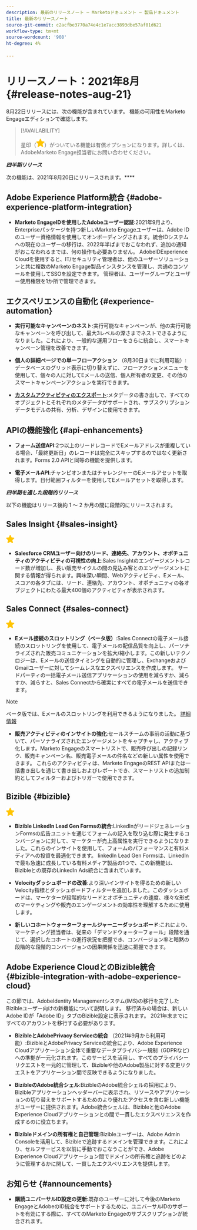 ```yaml
---
description: 最新のリリースノート — Marketoドキュメント — 製品ドキュメント
title: 最新のリリースノート
source-git-commit: c2acfbe3770a74e4c1e7acc3893dbe57af01d621
workflow-type: tm+mt
source-wordcount: '908'
ht-degree: 4%

---
```


# リリースノート：2021年8月 {#release-notes-aug-21}

8月22日リリースには、次の機能が含まれています。 機能の可用性をMarketo Engageエディションで確認します。

>[!AVAILABILITY]
>
>星印（![](assets/yellow-star.png)）がついている機能は有償オプションになります。詳しくは、AdobeMarketo Engage担当者にお問い合わせください。

**_四半期リリース_**

次の機能は、2021年8月20日にリリースされます。****

## Adobe Experience Platform統合 {#adobe-experience-platform-integration}

* **Marketo EngageIDを使用したAdobeユーザー認証**:2021年9月より、Enterpriseパッケージを持つ新しいMarketo Engageユーザーは、Adobe IDのユーザー資格情報を使用してオンボーディングされます。統合IDシステムへの現在のユーザーの移行は、2022年半ばまでおこなわれず、追加の通知がおこなわれるまでは、何の操作も必要ありません。 AdobeIDExperience Cloudを使用すると、IT/セキュリティ管理者は、他のユーザーソリューションと共に複数のMarketo Engage製品インスタンスを管理し、共通のコンソールを使用してSSOを設定できます。 管理者は、ユーザーグループとユーザー使用権限を1か所で管理できます。

## エクスペリエンスの自動化 {#experience-automation}

* **実行可能なキャンペーンのネスト**:実行可能なキャンペーンが、他の実行可能なキャンペーンを呼び出して、最大3レベルの深さまでネストできるようになりました。これにより、一般的な運用フローをさらに統合し、スマートキャンペーン管理を改善できます。

* **個人の詳細ページでの単一フローアクション** （8月30日までに利用可能）:データベースのグリッド表示に切り替えずに、フローアクションメニューを使用して、個々の人に対してEメールの送信、個人所有者の変更、その他のスマートキャンペーンアクションを実行できます。

* **[カスタムアクティビティのエクスポート](/help/marketo/product-docs/administration/marketo-custom-activities/custom-activity-metadata-export.md)**:メタデータの書き出しで、すべてのオブジェクトとそれぞれのメタデータがサポートされ、サブスクリプションデータモデルの共有、分析、デザインに使用できます。

## APIの機能強化 {#api-enhancements}

* **フォーム送信API**:2つ以上のリードレコードでEメールアドレスが重複している場合、「最終更新日」のレコードは完全にスキップするのではなく更新されます。Forms 2.0 APIと同等の機能を提供します。

* **電子メールAPI**:チャンピオンまたはチャレンジャーのEメールアセットを取得します。日付範囲フィルターを使用してEメールアセットを取得します。

**_四半期を通した段階的リリース_**

以下の機能はリリース後約 1 ～ 2 か月の間に段階的にリリースされます。

## Sales Insight {#sales-insight}

![（星印）](assets/yellow-star.png)

* **Salesforce CRMユーザー向けのリード、連絡先、アカウント、オポチュニティのアクティビティの可視性の向上**:Sales Insightのエンゲージメントレコード数が増加し、長い販売サイクルの間の見込み客とのエンゲージメントに関する情報が得られます。興味深い瞬間、Webアクティビティ、Eメール、スコアの各タブには、リード、連絡先、アカウント、オポチュニティの各オブジェクトにわたる最大400個のアクティビティが表示されます。

## Sales Connect {#sales-connect}

![（星印）](assets/yellow-star.png)

* **Eメール接続のスロットリング（ベータ版）**:Sales Connectの電子メール接続のスロットリングを使用して、電子メールの配信品質を向上し、パーソナライズされた販売コミュニケーションを拡大/縮小します。この新しいテクノロジーは、Eメールの送信タイミングを自動的に管理し、ExchangeおよびGmailユーザーに対してシームレスなエクスペリエンスを作成します。 サードパーティの一括電子メール送信アプリケーションの使用を減らすか、減らすか、減らすと、Sales Connectから確実にすべての電子メールを送信できます。

>[!NOTE]
>
>ベータ版では、Eメールのスロットリングを利用できるようになりました。 [詳細情報](/help/marketo/product-docs/marketo-sales-connect/email/email-delivery/email-connection-throttling.md)

* **販売アクティビティのインサイトの強化**:セールスチームの事前の活動に基づいて、パーソナライズされたエンゲージメントをキャプチャし、アクティブ化します。Marketo Engageのスマートリストで、販売呼び出しの記録リンク、販売キャンペーン名、販売電子メールの件名などの新しい属性を使用できます。  これらのアクティビティは、Marketo EngageのREST APIまたは一括書き出しを通じて書き出しおよびレポートでき、スマートリストの追加制約としてフィルターおよびトリガーで使用できます。

## Bizible {#bizible}

![](assets/yellow-star.png)

* **Bizible LinkedIn Lead Gen Formsの統合**:LinkedInがリードジェネレーションFormsの広告ユニットを通じてフォームの記入を取り込む際に発生するコンバージョンに対して、マーケターが売上高属性を実行できるようになりました。これらのインサイトを使用して、フォームのパフォーマンスと有料メディアへの投資を最適化できます。 linkedIn Lead Gen Formsは、LinkedInで最も急速に成長している有料メディア製品の1つで、この新機能は、Bizibleとの既存のLinkedIn Ads統合に含まれています。 
 
* **Velocityダッシュボードの改善**:より深いインサイトを得るための新しいVelocity指標とダッシュボードフィルターを追加しました。このダッシュボードは、マーケターが段階的なリードとオポチュニティの速度、様々な形式のマーケティングや販売のエンゲージメントの効率性を理解するために使用します。

* **新しいコホートウォーターフォールジャーニーダッシュボード**:これにより、マーケティング担当者は、従来の「デマンドウォーターフォール」段階を通じて、選択したコホートの進行状況を把握でき、コンバージョン率と暗黙の段階的な段階的コンバージョンの因果関係を迅速に把握できます。

## Adobe Experience CloudとのBizible統合 {#bizible-integration-with-adobe-experience-cloud}

この節では、AdobeIdentity Managementシステム(IMS)の移行を完了したBizibleユーザー向けの新機能について説明します。 移行済みの場合は、新しいAdobe IDが「Adobe ID」タブのBizible設定に表示されます。 2021年末までにすべてのアカウントを移行する必要があります。

* **BizibleとAdobePrivacy Serviceの統合** （2021年9月から利用可能）:BizibleとAdobePrivacy Serviceの統合により、Adobe Experience Cloudアプリケーション全体で重要なデータプライバシー規制（GDPRなど）への準拠が一元化されます。このサービスを活用し、すべてのプライバシーリクエストを一元的に管理して、Bizibleや他のAdobe製品に対する変更リクエストをアプリケーション間で反映できるようになりました。

* **BizibleのAdobe統合シェル**:BizibleのAdobe統合シェルの採用により、Bizibleアプリケーションヘッダーバーに表示され、リソースやアプリケーションの切り替えをサポートするためのより優れたアクセスを含む新しい機能がユーザーに提供されます。Adobe統合シェルは、Bizibleと他のAdobe Experience Cloudアプリケーションとの間で一貫したエクスペリエンスを作成するのに役立ちます。

* **Bizibleドメインの所有権と自己管理**:Bizibleユーザーは、Adobe Admin Consoleを活用して、Bizibleで追跡するドメインを管理できます。これにより、セルフサービスを以前に手動でおこなうことができ、Adobe Experience Cloudアプリケーション間でドメインの所有権と追跡をどのように管理するかに関して、一貫したエクスペリエンスを提供します。

## お知らせ {#announcements}

* **購読ユニバーサルID設定の更新**:既存のユーザーに対して今後のMarketo EngageとAdobeのID統合をサポートするために、ユニバーサルIDのサポートを有効にする際に、すべてのMarketo Engageのサブスクリプションが統合されます。
